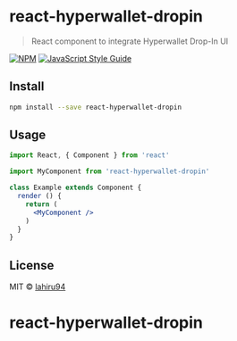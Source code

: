 # react-hyperwallet-dropin

> React component to integrate Hyperwallet Drop-In UI

[![NPM](https://img.shields.io/npm/v/react-hyperwallet-dropin.svg)](https://www.npmjs.com/package/react-hyperwallet-dropin) [![JavaScript Style Guide](https://img.shields.io/badge/code_style-standard-brightgreen.svg)](https://standardjs.com)

## Install

```bash
npm install --save react-hyperwallet-dropin
```

## Usage

```jsx
import React, { Component } from 'react'

import MyComponent from 'react-hyperwallet-dropin'

class Example extends Component {
  render () {
    return (
      <MyComponent />
    )
  }
}
```

## License

MIT © [lahiru94](https://github.com/lahiru94)
# react-hyperwallet-dropin
